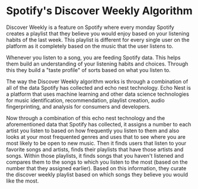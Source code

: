 # Spotify's Discover Weekly Algorithm
Discover Weekly is a feature on Spotify where every monday Spotify creates a playlist that they believe you would enjoy based on your listening habits of the last week. This playlist is different for every single user on the platform as it completely based on the music that the user listens to.

Whenever you listen to a song, you are feeding Spotify data. This helps them build an understanding of your listening habits and choices. Through this they build a "taste profile" of sorts based on what you listen to.

The way the Discover Weekly algorithm works is through a combination of all of the data Spotify has collected and echo nest technology. Echo Nest is a platform that uses machine learning and other data science technologies for music identification, recommendation, playlist creation, audio fingerprinting, and analysis for consumers and developers.

Now through a combination of this echo nest technology and the aforementioned data that Spotify has collected, it assigns a number to each artist you listen to based on how frequently you listen to them and also looks at your most frequented genres and uses that to see where you are most likely to be open to new music. Then it finds users that listen to your favorite songs and artists, finds their playlists that have those artists and songs. Within those playlists, it finds songs that you haven't listened and compares them to the songs to which you listen to the most (based on the number that they assigned earlier). Based on this information, they curate the discover weekly playlist based on which songs they believe you would like the most. 



